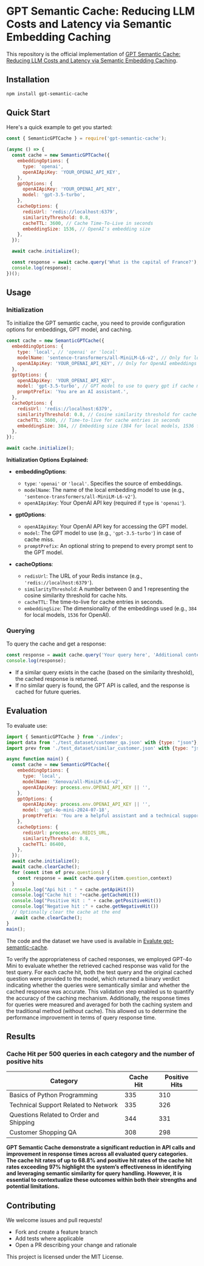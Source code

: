 
# GPT Semantic Cache: Reducing LLM Costs and Latency via Semantic Embedding Caching

This repository is the official implementation of [GPT Semantic Cache: Reducing LLM Costs and Latency via Semantic Embedding Caching](https://arxiv.org/pdf/2411.05276). 


## Installation

```bash
npm install gpt-semantic-cache
```

## Quick Start

Here's a quick example to get you started:

```javascript
const { SemanticGPTCache } = require('gpt-semantic-cache');

(async () => {
  const cache = new SemanticGPTCache({
    embeddingOptions: {
      type: 'openai',
      openAIApiKey: 'YOUR_OPENAI_API_KEY',
    },
    gptOptions: {
      openAIApiKey: 'YOUR_OPENAI_API_KEY',
      model: 'gpt-3.5-turbo',
    },
    cacheOptions: {
      redisUrl: 'redis://localhost:6379',
      similarityThreshold: 0.8,
      cacheTTL: 3600, // Cache Time-To-Live in seconds
      embeddingSize: 1536, // OpenAI's embedding size
    },
  });

  await cache.initialize();

  const response = await cache.query('What is the capital of France?');
  console.log(response);
})();
```

## Usage

### Initialization

To initialize the GPT semantic cache, you need to provide configuration options for embeddings, GPT model, and caching.

```javascript
const cache = new SemanticGPTCache({
  embeddingOptions: {
    type: 'local', // 'openai' or 'local'
    modelName: 'sentence-transformers/all-MiniLM-L6-v2', // Only for local models
    openAIApiKey: 'YOUR_OPENAI_API_KEY', // Only for OpenAI embeddings
  },
  gptOptions: {
    openAIApiKey: 'YOUR_OPENAI_API_KEY',
    model: 'gpt-3.5-turbo', // GPT model to use to query gpt if cache misses
    promptPrefix: 'You are an AI assistant.',
  },
  cacheOptions: {
    redisUrl: 'redis://localhost:6379',
    similarityThreshold: 0.8, // Cosine similarity threshold for cache hits
    cacheTTL: 3600, // Time-to-live for cache entries in seconds
    embeddingSize: 384, // Embedding size (384 for local models, 1536 for OpenAI)
  },
});

await cache.initialize();
```

**Initialization Options Explained:**

- **embeddingOptions**:
  - `type`: `'openai'` or `'local'`. Specifies the source of embeddings.
  - `modelName`: The name of the local embedding model to use (e.g., `'sentence-transformers/all-MiniLM-L6-v2'`).
  - `openAIApiKey`: Your OpenAI API key (required if `type` is `'openai'`).

- **gptOptions**:
  - `openAIApiKey`: Your OpenAI API key for accessing the GPT model.
  - `model`: The GPT model to use (e.g., `'gpt-3.5-turbo'`) in case of cache miss.
  - `promptPrefix`: An optional string to prepend to every prompt sent to the GPT model.

- **cacheOptions**:
  - `redisUrl`: The URL of your Redis instance (e.g., `'redis://localhost:6379'`).
  - `similarityThreshold`: A number between 0 and 1 representing the cosine similarity threshold for cache hits.
  - `cacheTTL`: The time-to-live for cache entries in seconds.
  - `embeddingSize`: The dimensionality of the embeddings used (e.g., `384` for local models, `1536` for OpenAI).

### Querying

To query the cache and get a response:

```javascript
const response = await cache.query('Your query here', 'Additional context if any');
console.log(response);
```

- If a similar query exists in the cache (based on the similarity threshold), the cached response is returned.
- If no similar query is found, the GPT API is called, and the response is cached for future queries.


## Evaluation

To evaluate use:
```javascript
import { SemanticGPTCache } from './index';
import data from './test_dataset/customer_qa.json' with {type: "json"};
import prev from './test_dataset/similar_customer.json' with {type: "json"};

async function main() {
  const cache = new SemanticGPTCache({
    embeddingOptions: {
      type: 'local',
      modelName: 'Xenova/all-MiniLM-L6-v2',
      openAIApiKey: process.env.OPENAI_API_KEY || '',
    },
    gptOptions: {
      openAIApiKey: process.env.OPENAI_API_KEY || '',
      model: 'gpt-4o-mini-2024-07-18',
      promptPrefix: 'You are a helpful assistant and a technical support assistant for a 3D printer, you will limit your result to 5 sentences',
    },
    cacheOptions: {
      redisUrl: process.env.REDIS_URL,
      similarityThreshold: 0.8, 
      cacheTTL: 86400,
    },
  });
  await cache.initialize();
  await cache.clearCache();
  for (const item of prev.questions) {
    const response = await cache.query(item.question,context)
  }
  console.log("Api hit : " + cache.getApiHit())
  console.log("Cache hit : "+cache.getCacheHit())
  console.log("Positive Hit : " + cache.getPositiveHit())
  console.log("Negative hit :" + cache.getNegativeHit())
  // Optionally clear the cache at the end
   await cache.clearCache();
}
main(); 
```

The code and the dataset we have used is available in [Evalute gpt-semantic-cache](https://anonymous.4open.science/r/gpt-semantic-cache-test-56CE/test.ts). 


To verify the appropriateness of cached responses, we employed GPT-4o Mini to evaluate whether the retrieved cached response was valid for the test query. For each cache hit, both the test query and the original cached question were provided to the model, which returned a binary verdict indicating whether the queries were semantically similar
and whether the cached response was accurate. This validation step enabled us to quantify the accuracy of the caching mechanism. Additionally, the response times for queries were measured and averaged for both the caching system and the traditional method (without cache). This allowed us to determine the performance improvement in terms of query response time.


## Results

### Cache Hit per 500 queries in each category and the number of positive hits

| Category                               | Cache Hit | Positive Hits |
|----------------------------------------|-----------|---------------|
| Basics of Python Programming           | 335       | 310           |
| Technical Support Related to Network   | 335       | 326           |
| Questions Related to Order and Shipping| 344       | 331           |
| Customer Shopping QA                   | 308       | 298           |


**GPT Semantic Cache demonstrate a significant reduction in API calls and improvement in response times across all evaluated query categories. The cache hit rates of up to 68.8% and positive hit rates of the cache hit rates exceeding 97% highlight the system’s effectiveness in identifying and leveraging semantic similarity for query handling. However, it is essential to contextualize these outcomes within both their strengths and potential limitations.**


## Contributing
We welcome issues and pull requests!

- Fork and create a feature branch  
- Add tests where applicable  
- Open a PR describing your change and rationale  

This project is licensed under the MIT License.
